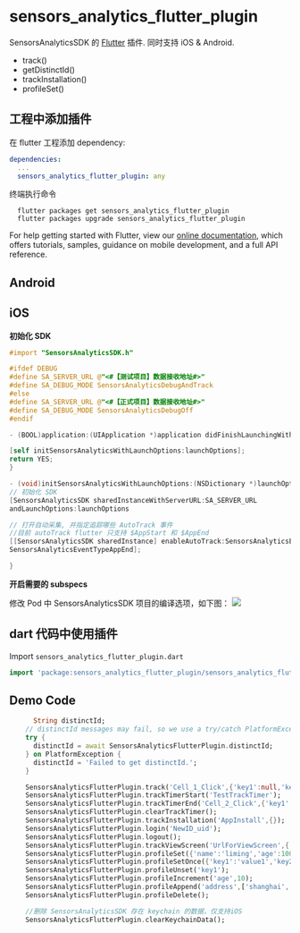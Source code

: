 # sensors_analytics_flutter_plugin

SensorsAnalyticsSDK 的 [Flutter](https://flutter.io) 插件.
同时支持 iOS & Android.

* track()
* getDistinctId()
* trackInstallation()
* profileSet()

## 工程中添加插件
在 flutter 工程添加 dependency:

```yml
dependencies:
  ...
  sensors_analytics_flutter_plugin: any
```

终端执行命令

```shell
  flutter packages get sensors_analytics_flutter_plugin 
  flutter packages upgrade sensors_analytics_flutter_plugin
```

For help getting started with Flutter, view our 
[online documentation](https://flutter.io/docs), which offers tutorials, 
samples, guidance on mobile development, and a full API reference.
## Android

## iOS

**初始化 SDK**

 ```objective-c
 #import "SensorsAnalyticsSDK.h"

#ifdef DEBUG
#define SA_SERVER_URL @"<#【测试项目】数据接收地址#>"
#define SA_DEBUG_MODE SensorsAnalyticsDebugAndTrack
#else
#define SA_SERVER_URL @"<#【正式项目】数据接收地址#>"
#define SA_DEBUG_MODE SensorsAnalyticsDebugOff
#endif

- (BOOL)application:(UIApplication *)application didFinishLaunchingWithOptions:(NSDictionary *)launchOptions {

[self initSensorsAnalyticsWithLaunchOptions:launchOptions];
return YES;
}

- (void)initSensorsAnalyticsWithLaunchOptions:(NSDictionary *)launchOptions {
// 初始化 SDK
[SensorsAnalyticsSDK sharedInstanceWithServerURL:SA_SERVER_URL
andLaunchOptions:launchOptions

// 打开自动采集, 并指定追踪哪些 AutoTrack 事件 
//目前 autoTrack flutter 只支持 $AppStart 和 $AppEnd
[[SensorsAnalyticsSDK sharedInstance] enableAutoTrack:SensorsAnalyticsEventTypeAppStart|
SensorsAnalyticsEventTypeAppEnd];

}
 ```
**开启需要的 subspecs** 

修改 Pod 中 SensorsAnalyticsSDK 项目的编译选项，如下图：
![](https://www.sensorsdata.cn/manual/img/ios_autotrack_1.png)


## dart 代码中使用插件
Import `sensors_analytics_flutter_plugin.dart`

```dart
import 'package:sensors_analytics_flutter_plugin/sensors_analytics_flutter_plugin.dart';
```
## Demo Code
```dart
      String distinctId;
    // distinctId messages may fail, so we use a try/catch PlatformException.
    try {
      distinctId = await SensorsAnalyticsFlutterPlugin.distinctId;
    } on PlatformException {
      distinctId = 'Failed to get distinctId.';
    }

    SensorsAnalyticsFlutterPlugin.track('Cell_1_Click',{'key1':null,'key2':'value2'});
    SensorsAnalyticsFlutterPlugin.trackTimerStart('TestTrackTimer');
    SensorsAnalyticsFlutterPlugin.trackTimerEnd('Cell_2_Click',{'key1':null,'key2':'value2'});
    SensorsAnalyticsFlutterPlugin.clearTrackTimer();
    SensorsAnalyticsFlutterPlugin.trackInstallation('AppInstall',{});
    SensorsAnalyticsFlutterPlugin.login('NewID_uid');
    SensorsAnalyticsFlutterPlugin.logout();
    SensorsAnalyticsFlutterPlugin.trackViewScreen('UrlForViewScreen',{'key1':null,'key2':'value2'});
    SensorsAnalyticsFlutterPlugin.profileSet({'name':'liming','age':100,'address':['beijing','hunan']});
    SensorsAnalyticsFlutterPlugin.profileSetOnce({'key1':'value1','key2':'value2'});
    SensorsAnalyticsFlutterPlugin.profileUnset('key1');
    SensorsAnalyticsFlutterPlugin.profileIncrement('age',10);
    SensorsAnalyticsFlutterPlugin.profileAppend('address',['shanghai','guangzhou']);
    SensorsAnalyticsFlutterPlugin.profileDelete();

    //删除 SensorsAnalyticsSDK 存在 keychain 的数据，仅支持iOS
    SensorsAnalyticsFlutterPlugin.clearKeychainData();
```